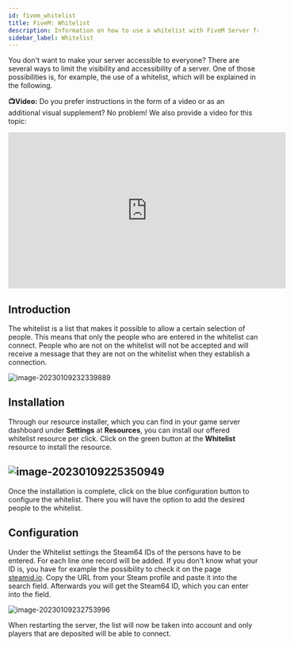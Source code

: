 ```yaml
---
id: fivem_whitelist
title: FiveM: Whitelist
description: Information on how to use a whitelist with FiveM Server from ZAP-Hosting - ZAP-Hosting.com documentation
sidebar_label: Whitelist
---
```




You don't want to make your server accessible to everyone? There are several ways to limit the visibility and accessibility of a server. One of those possibilities is, for example, the use of a whitelist, which will be explained in the following.

**📺Video:** Do you prefer instructions in the form of a video or as an additional visual supplement? No problem! We also provide a video for this topic: 

<iframe width="560" height="315" src="https://www.youtube.com/embed/CrLK7o-rX2g" title="YouTube video player" frameborder="0" allow="accelerometer; autoplay; clipboard-write; encrypted-media; gyroscope; picture-in-picture" allowfullscreen></iframe>



## Introduction

The whitelist is a list that makes it possible to allow a certain selection of people. This means that only the people who are entered in the whitelist can connect. People who are not on the whitelist will not be accepted and will receive a message that they are not on the whitelist when they establish a connection. 

![image-20230109232339889](C:\Users\flori\AppData\Roaming\Typora\typora-user-images\image-20230109232339889.png)



## Installation

Through our resource installer, which you can find in your game server dashboard under **Settings** at **Resources**, you can install our offered whitelist resource per click. Click on the green button at the **Whitelist** resource to install the resource. 

## ![image-20230109225350949](C:\Users\flori\AppData\Roaming\Typora\typora-user-images\image-20230109225350949.png)

Once the installation is complete, click on the blue configuration button to configure the whitelist. There you will have the option to add the desired people to the whitelist. 



## Configuration

Under the Whitelist settings the Steam64 IDs of the persons have to be entered. For each line one record will be added. If you don't know what your ID is, you have for example the possibility to check it on the page [steamid.io](https://steamid.io/lookup). Copy the URL from your Steam profile and paste it into the search field. Afterwards you will get the Steam64 ID, which you can enter into the field.



![image-20230109232753996](C:\Users\flori\AppData\Roaming\Typora\typora-user-images\image-20230109232753996.png)



When restarting the server, the list will now be taken into account and only players that are deposited will be able to connect. 
